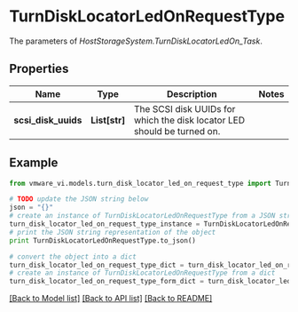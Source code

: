 # TurnDiskLocatorLedOnRequestType

The parameters of *HostStorageSystem.TurnDiskLocatorLedOn_Task*. 

## Properties
Name | Type | Description | Notes
------------ | ------------- | ------------- | -------------
**scsi_disk_uuids** | **List[str]** | The SCSI disk UUIDs for which the disk locator LED should be turned on.  | 

## Example

```python
from vmware_vi.models.turn_disk_locator_led_on_request_type import TurnDiskLocatorLedOnRequestType

# TODO update the JSON string below
json = "{}"
# create an instance of TurnDiskLocatorLedOnRequestType from a JSON string
turn_disk_locator_led_on_request_type_instance = TurnDiskLocatorLedOnRequestType.from_json(json)
# print the JSON string representation of the object
print TurnDiskLocatorLedOnRequestType.to_json()

# convert the object into a dict
turn_disk_locator_led_on_request_type_dict = turn_disk_locator_led_on_request_type_instance.to_dict()
# create an instance of TurnDiskLocatorLedOnRequestType from a dict
turn_disk_locator_led_on_request_type_form_dict = turn_disk_locator_led_on_request_type.from_dict(turn_disk_locator_led_on_request_type_dict)
```
[[Back to Model list]](../README.md#documentation-for-models) [[Back to API list]](../README.md#documentation-for-api-endpoints) [[Back to README]](../README.md)


